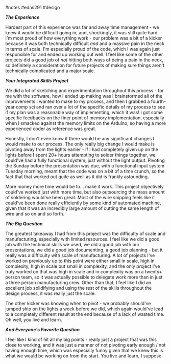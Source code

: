 #notes #edns291  #design 


_**The Experience**_


Hardest part of this experience was far and away time management - we knew it would be difficult going in, and, shockingly, it was still quite hard. I'm most proud of how everything work - our problem was a bit of a kicker because it was both technically difficult *and* and a massive pain in the neck in terms of scale. I'm especially proud of the code, which I was again just responsible for and ended up working out well. I feel like some of the other projects did a good job of *not* hitting both ways of being a pain in the neck, so definitely a consideration for future projects of making sure things aren't technically complicated and a major scale. 

**_Your Integrated Skills Project_**


We did a lot of sketching and experimentation throughout this process - for me with the software, how I ended up making was I brainstormed all of the improvements I wanted to make to my process, and then I grabbed a fourth-year comp sci and ran over a lot of the specific details of my process to see if my plan was a reasonable way of implementing, which it was! I got some specific feedbacks on the finer point of memory implementation, especially when I smacked against the memory limits on the Arduino, so having a more experienced coder as reference was great. 

Honestly, I don't even know if there would be any significant changes I would make to our process. The only really big change I would make is pivoting away from the lights earlier - if I had completely given up on the lights before I spent 20+ hours attempting to solder things together, we could've had a fully functional system, just without the light output. Pivoting the Sunday before the presentation was due, with a functional input system Tuesday morning, meant that the code was on a bit of a time crunch, so the fact that that worked out quite as well as it did is frankly astounding. 

More money more time would be to... make it work. This project objectively could've worked just with more time, but also outsourcing the mass amount of soldering would've been great. Most of the wire snipping feels like it could've been done really efficiently by some kind of automated machine, given that it was an incredibly large amount of cutting the same length of wire and so on and so forth.

_**The Big Question**_


The greatest takeaway I had from this project was the difficulty of scale and manufacturing, especially with limited resources. I feel like we did a good job with the technical skills we used, we did a good job with our presentations, we did a good job documenting, a good job planning - but it really was a difficulty with scale of manufacturing. A lot of projects I've worked on previously up to this point were either small in scale, high in complexity, high in scale but small in complexity, and the only project I've truly worked on that was high in scale and in complexity was on a twenty+ person team, so it was actually possible to delegate work more than in just a three person manufacturing crew. Other than that, I feel like I did an excellent job solidifying and using the rest of the skills throughout the design process, it was really just the scale.

The other kicker was knowing when to pivot - we probably should've jumped ship on the lights a week before we did, which again would've lead to a completely different result at the end because of a lack of wasted time. Oh well, you live and learn. 

_**And Everyone's Favorite Question**_

I feel like I kind of hit all my big points - really just a project that was this close to working, and it was just a manner of not pivoting early enough / not having enough time, which was especially funny given that we knew this is what we would be working on from the start. You live and learn, I suppose. 